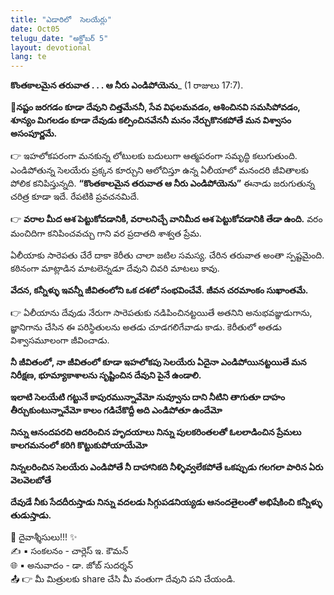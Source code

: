 ```yaml
---
title: "ఎడారిలో  సెలయేర్లు"
date: Oct05
telugu_date: "అక్టోబర్ 5"
layout: devotional
lang: te
---
```


**కొంతకాలమైన తరువాత . . . ఆ నీరు ఎండిపోయెను**_ (1 రాజులు 17:7).

**📖నష్టం జరగడం కూడా దేవుని చిత్తమేననీ, సేవ విఫలమవడం, ఆశించినవి సమసిపోవడం, శూన్యం మిగలడం కూడా దేవుడు కల్పించినవేననీ మనం నేర్చుకొనకపోతే మన విశ్వాసం అసంపూర్ణమే.**

👉 ఇహలోకపరంగా మనకున్న లోటులకు బదులుగా ఆత్మపరంగా సమృద్ధి కలుగుతుంది. ఎండిపోతున్న సెలయేరు ప్రక్కన కూర్చుని ఆలోచిస్తూ ఉన్న ఏలీయాలో మనందరి జీవితాలకు పోలిక కనిపిస్తున్నది. **“కొంతకాలమైన తరువాత ఆ నీరు ఎండిపోయెను”** ఈనాడు జరుగుతున్న చరిత్ర కూడా ఇదే. రేపటికి ప్రవచనమిదే.

👉 **వరాల మీద ఆశ పెట్టుకోవడానికీ, వరాలనిచ్చే వానిమీద ఆశ పెట్టుకోవడానికి తేడా ఉంది.** వరం మంచిదిగా కనిపించవచ్చు గాని వర ప్రదాతది శాశ్వత ప్రేమ.

ఏలీయాకు సారెపతు చేరే దాకా కెరీతు చాలా జటిల సమస్య. చేరిన తరువాత అంతా స్పష్టమైంది. కఠినంగా మాట్లాడిన మాటలెన్నడూ దేవుని చివరి మాటలు కావు. 

**వేదన, కన్నీళ్ళు ఇవన్నీ జీవితంలోని ఒక దశలో సంభవించేవే. జీవన చరమాంకం సుఖాంతమే.**

👉 ఏలీయాను దేవుడు నేరుగా సారెపతుకు నడిపించినట్టయితే అతనిని అనుభవజ్ఞుడుగాను, జ్ఞానిగాను చేసిన ఈ పరిస్థితులను అతడు చూడగలిగేవాడు కాడు. కెరీతులో అతడు విశ్వాసమూలంగా జీవించాడు. 

**నీ జీవితంలో, నా జీవితంలో కూడా ఇహలోకపు సెలయేరు ఏదైనా ఎండిపోయినట్టయితే మన నిరీక్షణ, భూమ్యాకాశాలను సృష్టించిన దేవుని పైనే ఉండాలి.**

**ఇలాటి సెలయేటి గట్టునే కాపురమున్నావేమో నువ్వూను దాని నీటిని తాగుతూ దాహం తీర్చుకుంటున్నావేమో కాలం గడిచేకొద్దీ అది ఎండిపోతూ ఉందేమో**

**నిన్ను ఆనందపరచి ఆదరించిన హృదయాలు నిన్ను పులకరింతలతో ఓలలాడించిన ప్రేమలు కాలగమనంలో కరిగి కొట్టుకుపోయాయేమో**

**నిన్నలరించిన సెలయేరు ఎండిపోతే నీ దాహానికది నీళ్ళివ్వలేకపోతే ఒకప్పుడు గలగలా పారిన ఏరు వెలవెలబోతే**

**దేవుడే నీకు సేదదీరుస్తాడు నిన్ను వదలడు సిగ్గుపడనియ్యడు ఆనందతైలంతో అభిషేకించి కన్నీళ్ళు తుడుస్తాడు.**

<div class="blessing">🙏 <span class="bless-text">దైవాశ్శీసులు!!!</span> ✨</div>

<div class="credit">✍️ <span class="credit-text">▪ సంకలనం - చార్లెస్ ఇ. కౌమన్</span></div>
<div class="credit">🌐 <span class="credit-text">▪ అనువాదం - డా. జోబ్ సుదర్శన్</span></div>


<div class="share">📤 👉 <span class="share-text">మీ మిత్రులకు share చేసి మీ వంతుగా దేవుని పని చేయండి.</span></div>
